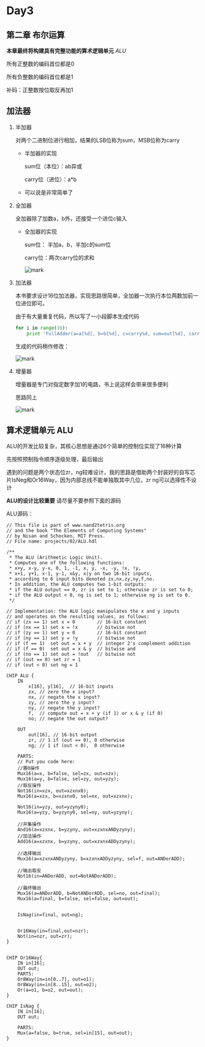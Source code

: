 # Day3

## 第二章 布尔运算

**本章最终将构建具有完整功能的算术逻辑单元** *ALU*

所有正整数的编码首位都是0

所有负整数的编码首位都是1

补码：正整数按位取反再加1

## 加法器

1. 半加器

   对两个二进制位进行相加，结果的LSB位称为sum，MSB位称为carry

   * 半加器的实现

     sum位（本位）：ab异或

     carry位（进位）：a*b

   * 可以说是非常简单了

2. 全加器

   全加器除了加数a，b外，还接受一个进位c输入

   * 全加器的实现

     sum位： 半加a，b，半加c的sum位

     carry位：两次carry位的求和

     ![mark](http://7xjpym.com1.z0.glb.clouddn.com/blog/180123/83gHeeHdBg.png?imageslim)

3. 加法器

   本书要求设计16位加法器，实现思路很简单，全加器一次执行本位两数加前一位进位即可。

   由于有大量重复代码，所以写了一小段脚本生成代码

   ```python
   for i in range(16):
       print 'FullAdder(a=a[%d], b=b[%d], c=carry%d, sum=out[%d], carry=carry%d);' %(i,i,i-1,i,i)
   ```

   生成的代码稍作修改：

   ![mark](http://7xjpym.com1.z0.glb.clouddn.com/blog/180123/4c7D29memA.png?imageslim)

4. 增量器

   增量器是专门对指定数字加1的电路，书上说这样会带来很多便利

   思路同上

   ![mark](http://7xjpym.com1.z0.glb.clouddn.com/blog/180123/Cki0Jk64c8.png?imageslim)



## 算术逻辑单元 ALU

ALU的开发比较复杂，其核心思想是通过6个简单的控制位实现了16种计算

先按照预制指令顺序逐级处理，最后输出

遇到的问题是两个状态位zr，ng较难设计，我的思路是借助两个封装好的自写芯片IsNeg和Or16Way，因为内部总线不能单独取其中几位，zr ng可以选择性不设计

**ALU的设计比较重要** 请尽量不要参照下面的源码



ALU源码：

```
// This file is part of www.nand2tetris.org
// and the book "The Elements of Computing Systems"
// by Nisan and Schocken, MIT Press.
// File name: projects/02/ALU.hdl

/**
 * The ALU (Arithmetic Logic Unit).
 * Computes one of the following functions:
 * x+y, x-y, y-x, 0, 1, -1, x, y, -x, -y, !x, !y,
 * x+1, y+1, x-1, y-1, x&y, x|y on two 16-bit inputs, 
 * according to 6 input bits denoted zx,nx,zy,ny,f,no.
 * In addition, the ALU computes two 1-bit outputs:
 * if the ALU output == 0, zr is set to 1; otherwise zr is set to 0;
 * if the ALU output < 0, ng is set to 1; otherwise ng is set to 0.
 */

// Implementation: the ALU logic manipulates the x and y inputs
// and operates on the resulting values, as follows:
// if (zx == 1) set x = 0        // 16-bit constant
// if (nx == 1) set x = !x       // bitwise not
// if (zy == 1) set y = 0        // 16-bit constant
// if (ny == 1) set y = !y       // bitwise not
// if (f == 1)  set out = x + y  // integer 2's complement addition
// if (f == 0)  set out = x & y  // bitwise and
// if (no == 1) set out = !out   // bitwise not
// if (out == 0) set zr = 1
// if (out < 0) set ng = 1

CHIP ALU {
    IN  
        x[16], y[16],  // 16-bit inputs        
        zx, // zero the x input?
        nx, // negate the x input?
        zy, // zero the y input?
        ny, // negate the y input?
        f,  // compute out = x + y (if 1) or x & y (if 0)
        no; // negate the out output?

    OUT 
        out[16], // 16-bit output
        zr, // 1 if (out == 0), 0 otherwise
        ng; // 1 if (out < 0),  0 otherwise

    PARTS:
    // Put you code here:
    //置0操作
    Mux16(a=x, b=false, sel=zx, out=xzx);
    Mux16(a=y, b=false, sel=zy, out=yzy);
    //取反操作
    Not16(in=xzx, out=xzxnx0);
    Mux16(a=xzx, b=xzxnx0, sel=nx, out=xzxnx);

    Not16(in=yzy, out=yzyny0);
    Mux16(a=yzy, b=yzyny0, sel=ny, out=yzyny);

    //并集操作
    And16(a=xzxnx, b=yzyny, out=xzxnxANDyzyny);
    //加法操作
    Add16(a=xzxnx, b=yzyny, out=xzxnxADDyzyny);

    //选择输出
    Mux16(a=xzxnxANDyzyny, b=xzxnxADDyzyny, sel=f, out=ANDorADD);

    //输出取反
    Not16(in=ANDorADD, out=NotANDorADD);

    //最终输出
    Mux16(a=ANDorADD, b=NotANDorADD, sel=no, out=final);
    Mux16(a=final, b=false, sel=false, out=out);

    
    IsNag(in=final, out=ng);


    Or16Way(in=final,out=nzr);
    Not(in=nzr, out=zr);
}


CHIP Or16Way{
    IN in[16];
    OUT out;
    PARTS:
    Or8Way(in=in[0..7], out=o1);
    Or8Way(in=in[8..15], out=o2);
    Or(a=o1, b=o2, out=out);
}

CHIP IsNag {
    IN in[16];
    OUT out;

    PARTS:
    Mux(a=false, b=true, sel=in[15], out=out);
}
```

